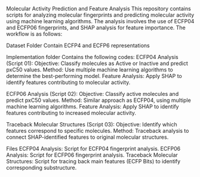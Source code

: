 Molecular Activity Prediction and Feature Analysis
This repository contains scripts for analyzing molecular fingerprints and predicting molecular activity using machine learning algorithms. The analysis involves the use of ECFP04 and ECFP06 fingerprints, and SHAP analysis for feature importance. The workflow is as follows:

Dataset Folder
Contain ECFP4 and ECFP6 representations 

Implementation folder
Contains the following codes:
ECFP04 Analysis (Script 01):
Objective: Classify molecules as Active or Inactive and predict pxC50 values.
Method: Use multiple machine learning algorithms to determine the best-performing model.
Feature Analysis: Apply SHAP to identify features contributing to molecular activity.

ECFP06 Analysis (Script 02):
Objective: Classify active molecules and predict pxC50 values.
Method: Similar approach as ECFP04, using multiple machine learning algorithms.
Feature Analysis: Apply SHAP to identify features contributing to increased molecular activity.

Traceback Molecular Structures (Script 03):
Objective: Identify which features correspond to specific molecules.
Method: Traceback analysis to connect SHAP-identified features to original molecular structures.

Files
ECFP04 Analysis: Script for ECFP04 fingerprint analysis.
ECFP06 Analysis: Script for ECFP06 fingerprint analysis.
Traceback Molecular Structures: Script for tracing back main features (ECFP Bits) to identify corresponding substructure.
